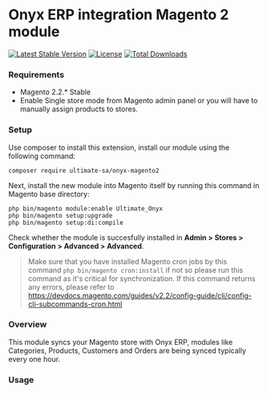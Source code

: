 # Onyx ERP integration Magento 2 module

[![Latest Stable Version](https://poser.pugx.org/ultimate-sa/onyx-magento2/v/stable)](https://packagist.org/packages/ultimate-sa/onyx-magento2)
[![License](https://poser.pugx.org/ultimate-sa/onyx-magento2/license)](https://packagist.org/packages/ultimate-sa/onyx-magento2)
[![Total Downloads](https://poser.pugx.org/ultimate-sa/onyx-magento2/downloads)](https://packagist.org/packages/ultimate-sa/onyx-magento2)

### Requirements

- Magento 2.2.* Stable
- Enable Single store mode from Magento admin panel or you will have to manually assign products to stores.

### Setup

Use composer to install this extension, install our module using the following command:

    composer require ultimate-sa/onyx-magento2

Next, install the new module into Magento itself by running this command in Magento base directory:

    php bin/magento module:enable Ultimate_Onyx
    php bin/magento setup:upgrade
    php bin/magento setup:di:compile

Check whether the module is succesfully installed in **Admin > Stores >
Configuration > Advanced > Advanced**.

> Make sure that you have installed Magento cron jobs by this command `php bin/magento cron:install` if not so please run this command as it's critical for synchronization. If this command returns any errors, please refer to https://devdocs.magento.com/guides/v2.2/config-guide/cli/config-cli-subcommands-cron.html

### Overview

This module syncs your Magento store with Onyx ERP, modules like Categories, Products, Customers and Orders are being synced typically every one hour.

### Usage
